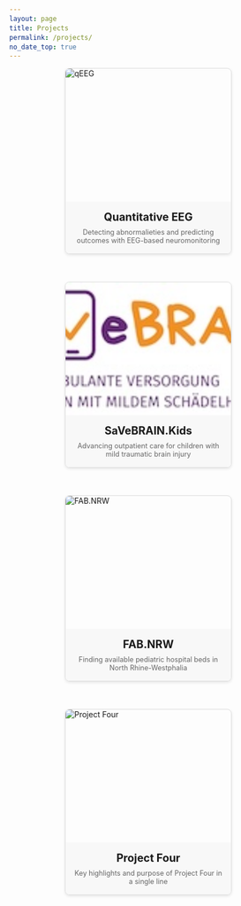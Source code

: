 ```yaml
---
layout: page
title: Projects
permalink: /projects/
no_date_top: true
---
```

<div style="display: flex; flex-wrap: wrap; gap: 30px; justify-content: center; margin-bottom: 30px;">
  
  <!-- qEEG -->
  <a href="qeeg.md" style="flex: 1 1 400px; max-width: 45%; min-width: 300px; display: block; border: 1px solid #ddd; border-radius: 8px; overflow: hidden; text-decoration: none; color: inherit; box-shadow: 0 2px 5px rgba(0,0,0,0.1); margin-bottom: 20px; transition: transform 0.2s ease, box-shadow 0.2s ease;">
    <div style="height: 240px; overflow: hidden;">
      <img src="/assets/img/projects/qeeg.jpg" alt="qEEG" style="width: 100%; height: 100%; object-fit: cover;">
    </div>
    <div style="padding: 16px; text-align: center; background-color: #f8f8f8;">
      <h3 style="margin: 0 0 8px 0; font-size: 1.4em;">Quantitative EEG</h3>
      <p style="margin: 0; color: #666; font-size: 0.9em;">Detecting abnormalieties and predicting outcomes with EEG-based neuromonitoring</p>
    </div>
  </a>
  
  <!-- SaVeBRAIN -->
  <a href="/projects/savebrain/" style="flex: 1 1 400px; max-width: 45%; min-width: 300px; display: block; border: 1px solid #ddd; border-radius: 8px; overflow: hidden; text-decoration: none; color: inherit; box-shadow: 0 2px 5px rgba(0,0,0,0.1); margin-bottom: 20px; transition: transform 0.2s ease, box-shadow 0.2s ease;">
    <div style="height: 240px; overflow: hidden;">
      <img src="/assets/img/projects/savebrain.jpg" alt="SaVeBRAIN.Kids" style="width: 100%; height: 100%; object-fit: cover;">
    </div>
    <div style="padding: 16px; text-align: center; background-color: #f8f8f8;">
      <h3 style="margin: 0 0 8px 0; font-size: 1.4em;">SaVeBRAIN.Kids</h3>
      <p style="margin: 0; color: #666; font-size: 0.9em;">Advancing outpatient care for children with mild traumatic brain injury</p>
    </div>
  </a>
  
  <!-- FAB -->
  <a href="/projects/fab/" style="flex: 1 1 400px; max-width: 45%; min-width: 300px; display: block; border: 1px solid #ddd; border-radius: 8px; overflow: hidden; text-decoration: none; color: inherit; box-shadow: 0 2px 5px rgba(0,0,0,0.1); margin-bottom: 20px; transition: transform 0.2s ease, box-shadow 0.2s ease;">
    <div style="height: 240px; overflow: hidden;">
      <img src="/assets/img/projects/fab.jpg" alt="FAB.NRW" style="width: 100%; height: 100%; object-fit: cover;">
    </div>
    <div style="padding: 16px; text-align: center; background-color: #f8f8f8;">
      <h3 style="margin: 0 0 8px 0; font-size: 1.4em;">FAB.NRW</h3>
      <p style="margin: 0; color: #666; font-size: 0.9em;">Finding available pediatric hospital beds in North Rhine-Westphalia</p>
    </div>
  </a>
  
  <!-- Project Four -->
  <a href="/projects/project-four/" style="flex: 1 1 400px; max-width: 45%; min-width: 300px; display: block; border: 1px solid #ddd; border-radius: 8px; overflow: hidden; text-decoration: none; color: inherit; box-shadow: 0 2px 5px rgba(0,0,0,0.1); margin-bottom: 20px; transition: transform 0.2s ease, box-shadow 0.2s ease;">
    <div style="height: 240px; overflow: hidden;">
      <img src="/assets/img/projects/project-four.jpg" alt="Project Four" style="width: 100%; height: 100%; object-fit: cover;">
    </div>
    <div style="padding: 16px; text-align: center; background-color: #f8f8f8;">
      <h3 style="margin: 0 0 8px 0; font-size: 1.4em;">Project Four</h3>
      <p style="margin: 0; color: #666; font-size: 0.9em;">Key highlights and purpose of Project Four in a single line</p>
    </div>
  </a>
  
</div>
